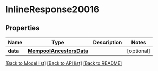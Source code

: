 # InlineResponse20016

## Properties
Name | Type | Description | Notes
------------ | ------------- | ------------- | -------------
**data** | [**MempoolAncestorsData**](MempoolAncestorsData.md) |  | [optional] 

[[Back to Model list]](../README.md#documentation-for-models) [[Back to API list]](../README.md#documentation-for-api-endpoints) [[Back to README]](../README.md)

